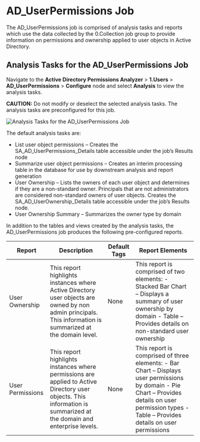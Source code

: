 # AD_UserPermissions Job

The AD_UserPermissions job is comprised of analysis tasks and reports which use the data collected
by the 0.Collection job group to provide information on permissions and ownership applied to user
objects in Active Directory.

## Analysis Tasks for the AD_UserPermissions Job

Navigate to the **Active Directory Permissions Analyzer** > **1.Users** > **AD_UserPermissions** >
**Configure** node and select **Analysis** to view the analysis tasks.

**CAUTION:** Do not modify or deselect the selected analysis tasks. The analysis tasks are
preconfigured for this job.

![Analysis Tasks for the AD_UserPermissions Job](/img/product_docs/accessanalyzer/solutions/activedirectorypermissionsanalyzer/users/userpermissionsanalysis.webp)

The default analysis tasks are:

- List user object permissions – Creates the SA_AD_UserPermissions_Details table accessible under
  the job’s Results node
- Summarize user object permissions – Creates an interim processing table in the database for use by
  downstream analysis and report generation
- User Ownership – Lists the owners of each user object and determines if they are a non-standard
  owner. Principals that are not administrators are considered non-standard owners of user objects.
  Creates the SA_AD_UserOwnership_Details table accessible under the job’s Results node.
- User Ownership Summary – Summarizes the owner type by domain

In addition to the tables and views created by the analysis tasks, the AD_UserPermissions job
produces the following pre-configured reports.

| Report           | Description                                                                                                                                                          | Default Tags | Report Elements                                                                                                                                                                                      |
| ---------------- | -------------------------------------------------------------------------------------------------------------------------------------------------------------------- | ------------ | ---------------------------------------------------------------------------------------------------------------------------------------------------------------------------------------------------- |
| User Ownership   | This report highlights instances where Active Directory user objects are owned by non admin principals. This information is summarized at the domain level.          | None         | This report is comprised of two elements: - Stacked Bar Chart – Displays a summary of user ownership by domain - Table – Provides details on non-standard user ownership                             |
| User Permissions | This report highlights instances where permissions are applied to Active Directory user objects. This information is summarized at the domain and enterprise levels. | None         | This report is comprised of three elements: - Bar Chart – Displays user permissions by domain - Pie Chart – Provides details on user permission types - Table – Provides details on user permissions |

